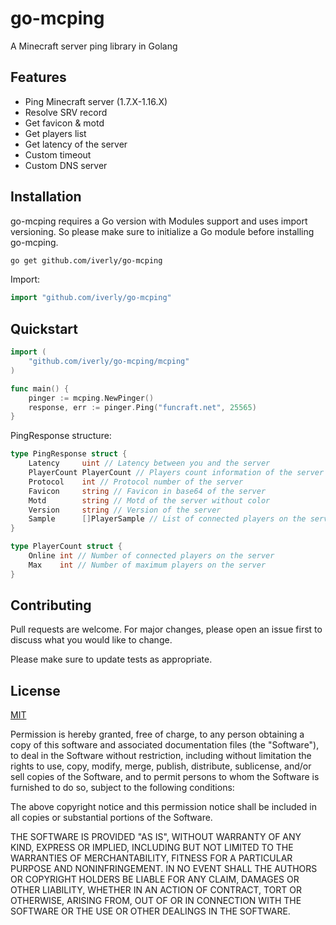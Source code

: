 # go-mcping

A Minecraft server ping library in Golang

## Features

- Ping Minecraft server (1.7.X-1.16.X)
- Resolve SRV record
- Get favicon & motd
- Get players list
- Get latency of the server
- Custom timeout
- Custom DNS server

## Installation

go-mcping requires a Go version with Modules support and uses import versioning. So please make sure to initialize a Go module before installing go-mcping.

```bash
go get github.com/iverly/go-mcping
```

Import:
```go
import "github.com/iverly/go-mcping"
```

## Quickstart

```go
import (
	"github.com/iverly/go-mcping/mcping"
)

func main() {
	pinger := mcping.NewPinger()
	response, err := pinger.Ping("funcraft.net", 25565)
}
```

PingResponse structure:
```go
type PingResponse struct {
	Latency     uint // Latency between you and the server
	PlayerCount PlayerCount // Players count information of the server
	Protocol    int // Protocol number of the server
	Favicon     string // Favicon in base64 of the server
	Motd        string // Motd of the server without color
	Version     string // Version of the server
	Sample      []PlayerSample // List of connected players on the server
}

type PlayerCount struct {
	Online int // Number of connected players on the server
	Max    int // Number of maximum players on the server
}
```

## Contributing
Pull requests are welcome. For major changes, please open an issue first to discuss what you would like to change.

Please make sure to update tests as appropriate.

## License
[MIT](https://choosealicense.com/licenses/mit/)

Permission is hereby granted, free of charge, to any person obtaining a copy of this software and associated documentation files (the "Software"), to deal in the Software without restriction, including without limitation the rights to use, copy, modify, merge, publish, distribute, sublicense, and/or sell copies of the Software, and to permit persons to whom the Software is furnished to do so, subject to the following conditions:

The above copyright notice and this permission notice shall be included in all copies or substantial portions of the Software.

THE SOFTWARE IS PROVIDED "AS IS", WITHOUT WARRANTY OF ANY KIND, EXPRESS OR IMPLIED, INCLUDING BUT NOT LIMITED TO THE WARRANTIES OF MERCHANTABILITY, FITNESS FOR A PARTICULAR PURPOSE AND NONINFRINGEMENT. IN NO EVENT SHALL THE AUTHORS OR COPYRIGHT HOLDERS BE LIABLE FOR ANY CLAIM, DAMAGES OR OTHER LIABILITY, WHETHER IN AN ACTION OF CONTRACT, TORT OR OTHERWISE, ARISING FROM, OUT OF OR IN CONNECTION WITH THE SOFTWARE OR THE USE OR OTHER DEALINGS IN THE SOFTWARE.
